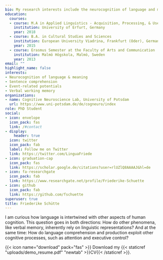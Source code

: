 ```yaml
---
bio: My research interests include the neurocognition of language and meaning, sentence comprehension, and verbal working memory.
education:
  courses:
  - course: M.A in Applied Linguistics - Acquisition, Processing, & Use of Language
    institution: University of Erfurt, Germany
    year: 2018
  - course: B.A. in Cultural Studies and Sciences
    institution: European University Viadrina, Frankfurt (Oder), Germany
    year: 2015
  - course: Erasmus Semester at the Faculty of Arts and Communication
    institution: Malmö Högskola, Malmö, Sweden
    year: 2013
email: ""
highlight_name: false
interests:
- Neurocognition of language & meaning
- Sentence comprehension
- Event-related potentials
- Verbal working memory
organizations:
- name: Cognitive Neuroscience Lab, University of Potsdam
  url: https://www.uni-potsdam.de/de/cogneuro/index
role: PhD Student
social:
- icon: envelope
  icon_pack: fas
  link: /#contact
- display:
    header: true
  icon: twitter
  icon_pack: fab
  label: Follow me on Twitter
  link: https://twitter.com/LinguaFriede
- icon: graduation-cap
  icon_pack: fas
  link: https://scholar.google.de/citations?user=rlUZlQ8AAAAJ&hl=de
- icon: fa-researchgate
  icon_pack: fab
  link: https://www.researchgate.net/profile/Friederike-Schuette
- icon: github
  icon_pack: fab
  link: https://github.com/fschuette
superuser: true
title: Friederike Schütte
---
```


I am curious how language is intertwined with other aspects of human cognition. This question goes in both directions: How do other phenomena, like verbal memory, inherently rely on linguistic representations? And at the same time: How do language comprehension and production exploit other cognitive processes, such as attention and executive control?

{{< icon name="download" pack="fas" >}} Download my {{< staticref "uploads/demo_resume.pdf" "newtab" >}}CV{{< /staticref >}}.
